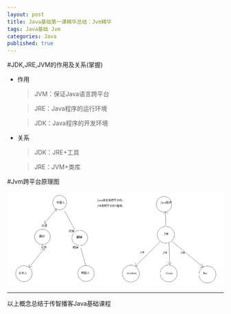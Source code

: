 ```yaml
---
layout: post
title: Java基础第一课精华总结：Jvm精华
tags: Java基础 Jvm
categories: Java
published: true
---
```


#JDK,JRE,JVM的作用及关系(掌握)

* 作用

	>JVM：保证Java语言跨平台

	>JRE：Java程序的运行环境

	>JDK：Java程序的开发环境
	
* 关系

	> JDK：JRE+工具

	> JRE：JVM+类库

#Jvm跨平台原理图

![title](/static/img/Java基础第一课精华总结/Java语言跨平台原理图解.bmp "title")


----------

以上概念总结于传智播客Java基础课程